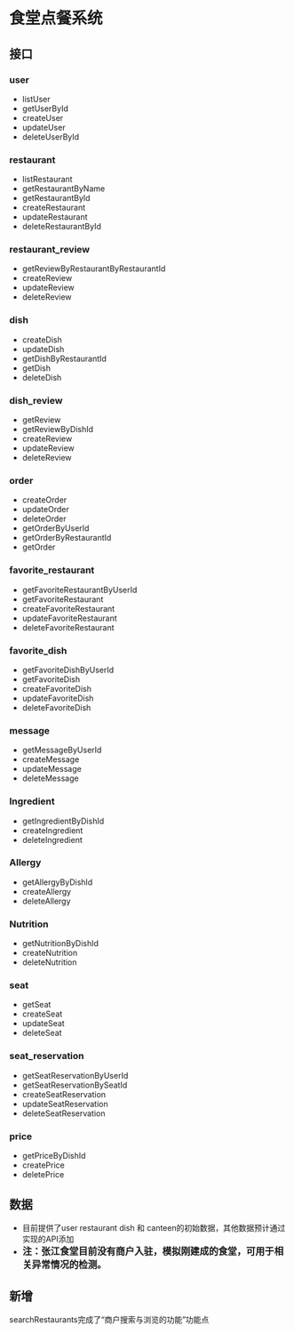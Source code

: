 # 食堂点餐系统
## 接口
### user
* listUser
* getUserById
* createUser
* updateUser
* deleteUserById
### restaurant
* listRestaurant
* getRestaurantByName
* getRestaurantById
* createRestaurant
* updateRestaurant
* deleteRestaurantById
### restaurant_review
* getReviewByRestaurantByRestaurantId
* createReview
* updateReview
* deleteReview
### dish
* createDish
* updateDish
* getDishByRestaurantId
* getDish
* deleteDish
### dish_review
* getReview
* getReviewByDishId
* createReview
* updateReview
* deleteReview
### order
* createOrder
* updateOrder
* deleteOrder
* getOrderByUserId
* getOrderByRestaurantId
* getOrder
### favorite_restaurant
* getFavoriteRestaurantByUserId
* getFavoriteRestaurant
* createFavoriteRestaurant
* updateFavoriteRestaurant
* deleteFavoriteRestaurant
### favorite_dish
* getFavoriteDishByUserId
* getFavoriteDish
* createFavoriteDish
* updateFavoriteDish
* deleteFavoriteDish
### message
* getMessageByUserId 
* createMessage
* updateMessage
* deleteMessage
### Ingredient
* getIngredientByDishId
* createIngredient
* deleteIngredient
### Allergy
* getAllergyByDishId
* createAllergy
* deleteAllergy
### Nutrition
* getNutritionByDishId
* createNutrition
* deleteNutrition
### seat
* getSeat
* createSeat
* updateSeat
* deleteSeat
### seat_reservation
* getSeatReservationByUserId
* getSeatReservationBySeatId
* createSeatReservation
* updateSeatReservation
* deleteSeatReservation
### price
* getPriceByDishId
* createPrice
* deletePrice
## 数据
- 目前提供了user restaurant dish 和 canteen的初始数据，其他数据预计通过实现的API添加
- <big>**注：张江食堂目前没有商户入驻，模拟刚建成的食堂，可用于相关异常情况的检测。**</big>
## 新增
searchRestaurants完成了“商户搜索与浏览的功能”功能点